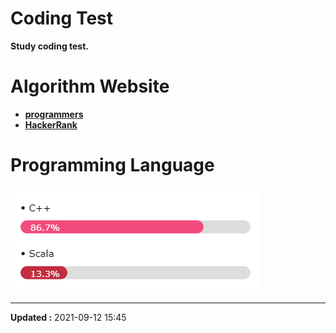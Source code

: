 <!-- HTML/CSS -->
<meta name="viewport" content="width=device-width, initial-scale=1">
<link rel="stylesheet" href="https://www.w3schools.com/w3css/4/w3.css">


# Coding Test

**Study coding test.**


# Algorithm Website

- [**programmers**](https://programmers.co.kr/)
- [**HackerRank**](https://www.hackerrank.com/)


# Programming Language

<!-- Progress Bar
![Progress-Cpp](https://progress-bar.dev/80/?title=Cpp%20%20&width=150&color=f34b7d)

![Progress-Scala](https://progress-bar.dev/20/?title=Scala&width=150&color=83b064)
-->
![languages](languages.png)


---
**Updated :** 2021-09-12 15:45

